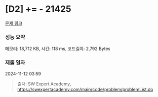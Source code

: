 # [D2] += - 21425 

[문제 링크](https://swexpertacademy.com/main/code/problem/problemDetail.do?contestProbId=AZD8K_UayDoDFAVs) 

### 성능 요약

메모리: 18,712 KB, 시간: 118 ms, 코드길이: 2,792 Bytes

### 제출 일자

2024-11-12 03:59



> 출처: SW Expert Academy, https://swexpertacademy.com/main/code/problem/problemList.do